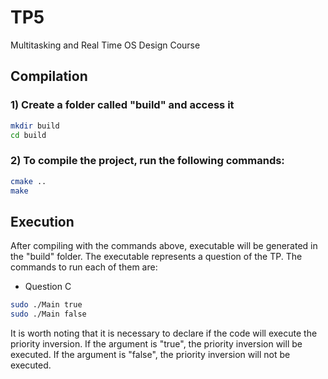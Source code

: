 # TP5
Multitasking and Real Time OS Design Course

##  Compilation

### 1) Create a folder called "build" and access it

```bash
mkdir build
cd build
```

### 2) To compile the project, run the following commands:

```bash
cmake ..
make
```

## Execution

After compiling with the commands above, executable will be generated in the "build" folder. The executable represents a question of the TP. The commands to run each of them are:

- Question C
```bash
sudo ./Main true
sudo ./Main false
```

It is worth noting that it is necessary to declare if the code will execute the priority inversion. If the argument is "true", the priority inversion will be executed. If the argument is "false", the priority inversion will not be executed.
